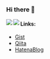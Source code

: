 ### Hi there 👋

<!-- thanks to: https://github.com/anuraghazra/github-readme-stats 
[![sudachi0114's github stats](https://github-readme-stats.vercel.app/api?username=sudachi0114&show_icons=true)](https://github.com/anuraghazra/github-readme-stats)


[![Top Langs](https://github-readme-stats.vercel.app/api/top-langs/?username=sudachi0114)](https://github.com/anuraghazra/github-readme-stats)
-->




<!-- card を横に並べて表示したい -->
<a href="https://github.com/anuraghazra/github-readme-stats">
  <img align="left" src="https://github-readme-stats.vercel.app/api?username=sudachi0114&count_private=true&show_icons=true" />
</a>
<a href="https://github.com/anuraghazra/github-readme-stats">
  <img align="left" src="https://github-readme-stats.vercel.app/api/top-langs/?username=sudachi0114" />
</a>
<!-- thanks to: https://qiita.com/zizi4n5/items/f8076cb25bbf64a9bc1c -->


<!--
**sudachi0114/sudachi0114** is a ✨ _special_ ✨ repository because its `README.md` (this file) appears on your GitHub profile.

Here are some ideas to get you started:

- 🔭 I’m currently working on ...
- 🌱 I’m currently learning ...
- 👯 I’m looking to collaborate on ...
- 🤔 I’m looking for help with ...
- 💬 Ask me about ...
- 📫 How to reach me: ...
- 😄 Pronouns: ...
- ⚡ Fun fact: ...
-->

#### Links:

* [Gist](https://gist.github.com/sudachi0114)
* [Qiita](https://qiita.com/sudachi0114)
* [HatenaBlog](https://camonowarehouse.hatenablog.jp/)
